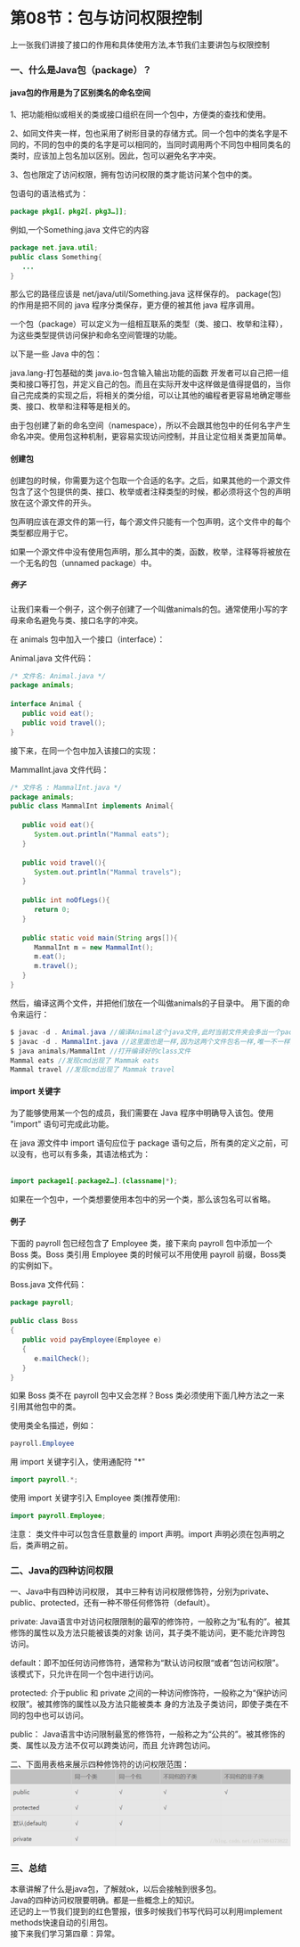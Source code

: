 # 第08节：包与访问权限控制

上一张我们讲接了接口的作用和具体使用方法,本节我们主要讲包与权限控制

### 一、什么是Java包（package）？

#### java包的作用是为了区别类名的命名空间

1、把功能相似或相关的类或接口组织在同一个包中，方便类的查找和使用。

2、如同文件夹一样，包也采用了树形目录的存储方式。同一个包中的类名字是不同的，不同的包中的类的名字是可以相同的，当同时调用两个不同包中相同类名的类时，应该加上包名加以区别。因此，包可以避免名字冲突。

3、包也限定了访问权限，拥有包访问权限的类才能访问某个包中的类。

包语句的语法格式为：

``` java
package pkg1[．pkg2[．pkg3…]];
```

例如,一个Something.java 文件它的内容

``` java
package net.java.util;
public class Something{
   ...
}
```

那么它的路径应该是 net/java/util/Something.java 这样保存的。 package(包) 的作用是把不同的 java 程序分类保存，更方便的被其他 java 程序调用。

一个包（package）可以定义为一组相互联系的类型（类、接口、枚举和注释），为这些类型提供访问保护和命名空间管理的功能。

以下是一些 Java 中的包：

java.lang-打包基础的类
java.io-包含输入输出功能的函数
开发者可以自己把一组类和接口等打包，并定义自己的包。而且在实际开发中这样做是值得提倡的，当你自己完成类的实现之后，将相关的类分组，可以让其他的编程者更容易地确定哪些类、接口、枚举和注释等是相关的。

由于包创建了新的命名空间（namespace），所以不会跟其他包中的任何名字产生命名冲突。使用包这种机制，更容易实现访问控制，并且让定位相关类更加简单。

#### 创建包

创建包的时候，你需要为这个包取一个合适的名字。之后，如果其他的一个源文件包含了这个包提供的类、接口、枚举或者注释类型的时候，都必须将这个包的声明放在这个源文件的开头。

包声明应该在源文件的第一行，每个源文件只能有一个包声明，这个文件中的每个类型都应用于它。

如果一个源文件中没有使用包声明，那么其中的类，函数，枚举，注释等将被放在一个无名的包（unnamed package）中。

##### 例子

让我们来看一个例子，这个例子创建了一个叫做animals的包。通常使用小写的字母来命名避免与类、接口名字的冲突。

在 animals 包中加入一个接口（interface）：

Animal.java 文件代码：

``` java
/* 文件名: Animal.java */
package animals;

interface Animal {
   public void eat();
   public void travel();
}
```

接下来，在同一个包中加入该接口的实现：

MammalInt.java 文件代码：

``` java  
/* 文件名 : MammalInt.java */
package animals;
public class MammalInt implements Animal{

   public void eat(){
      System.out.println("Mammal eats");
   }

   public void travel(){
      System.out.println("Mammal travels");
   }

   public int noOfLegs(){
      return 0;
   }

   public static void main(String args[]){
      MammalInt m = new MammalInt();
      m.eat();
      m.travel();
   }
}

```

然后，编译这两个文件，并把他们放在一个叫做animals的子目录中。 用下面的命令来运行：

``` java
$ javac -d . Animal.java //编译Animal这个java文件,此时当前文件夹会多出一个package(包) animals(包名);也就是标注的包名的文件夹,编译的Animal.class在这个文件夹下,
$ javac -d . MammalInt.java //这里面也是一样,因为这两个文件包名一样,唯一不一样的文件名不同
$ java animals/MammalInt //打开编译好的class文件
Mammal eats //发现cmd出现了 Mammak eats
Mammal travel //发现cmd出现了 Mammak travel
```

#### import 关键字

为了能够使用某一个包的成员，我们需要在 Java 程序中明确导入该包。使用 "import" 语句可完成此功能。

在 java 源文件中 import 语句应位于 package 语句之后，所有类的定义之前，可以没有，也可以有多条，其语法格式为：
``` java

import package1[.package2…].(classname|*);
```

如果在一个包中，一个类想要使用本包中的另一个类，那么该包名可以省略。
#### 例子

下面的 payroll 包已经包含了 Employee 类，接下来向 payroll 包中添加一个 Boss 类。Boss 类引用 Employee 类的时候可以不用使用 payroll 前缀，Boss类的实例如下。

Boss.java 文件代码：

``` java
package payroll;

public class Boss
{
   public void payEmployee(Employee e)
   {
      e.mailCheck();
   }
}
```

如果 Boss 类不在 payroll 包中又会怎样？Boss 类必须使用下面几种方法之一来引用其他包中的类。

使用类全名描述，例如：

``` java
payroll.Employee
```

用 import 关键字引入，使用通配符 "*"

``` java
import payroll.*;
```

使用 import 关键字引入 Employee 类(推荐使用):

``` java
import payroll.Employee;
```

注意：
类文件中可以包含任意数量的 import 声明。import 声明必须在包声明之后，类声明之前。

### 二、Java的四种访问权限

一、Java中有四种访问权限， 其中三种有访问权限修饰符，分别为private、public、protected，还有一种不带任何修饰符（default）。

private: Java语言中对访问权限限制的最窄的修饰符，一般称之为“私有的”。被其修饰的属性以及方法只能被该类的对象 访问，其子类不能访问，更不能允许跨包访问。

default：即不加任何访问修饰符，通常称为“默认访问权限“或者“包访问权限”。该模式下，只允许在同一个包中进行访问。

protected: 介于public 和 private 之间的一种访问修饰符，一般称之为“保护访问权限”。被其修饰的属性以及方法只能被类本 身的方法及子类访问，即使子类在不同的包中也可以访问。

public： Java语言中访问限制最宽的修饰符，一般称之为“公共的”。被其修饰的类、属性以及方法不仅可以跨类访问，而且 允许跨包访问。

二、下面用表格来展示四种修饰符的访问权限范围：
![Image text](./..\images/0308_img.png)

### 三、总结

本章讲解了什么是java包，了解就ok，以后会接触到很多包。  
Java的四种访问权限要明确。都是一些概念上的知识。  
还记的上一节我们提到的红色警报，很多时候我们书写代码可以利用implement methods快速自动的引用包。  
接下来我们学习第四章：异常。  


